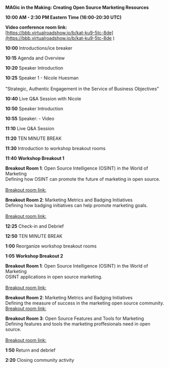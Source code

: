 **MAGic in the Making: Creating Open Source Marketing Resources**

**10:00 AM - 2:30 PM Eastern Time (16:00-20:30 UTC)**

**Video conference room link:**<br>
[https://bbb.virtualroadshow.io/b/kat-ku9-5tc-8de](https://bbb.virtualroadshow.io/b/kat-ku9-5tc-8de ) 


**10:00** Introductions/ice breaker					

**10:15** Agenda and Overview		

**10:20** Speaker Introduction			

**10:25** Speaker 1 - Nicole Huesman <br>	
"Strategic, Authentic Engagement in the Service of Business Objectives" 

**10:40** Live Q&A Session with Nicole

**10:50** Speaker Introduction	

**10:55** Speaker:  - Video	

**11:10** Live Q&A Session 

**11:20** TEN MINUTE BREAK	

**11:30** Introduction to workshop breakout rooms	

**11:40** **Workshop Breakout 1** 

**Breakout Room 1**: Open Source Intelligence (OSINT) in the World of Marketing <br> 
Defining how OSINT can promote the future of marketing in open source.<br>	
[Breakout room link:](https://bbb.virtualroadshow.io/b/kat-5ex-1eu-am1 ) 

**Breakout Room 2**: Marketing Metrics and Badging Initiatives <br>
Defining how badging initiatives can help promote marketing goals.<br>	
[Breakout room link:](https://bbb.virtualroadshow.io/b/kat-9dx-n6m-cwa ) 

**12:25** Check-in and Debrief	

**12:50** TEN MINUTE BREAK	

**1:00** Reorganize workshop breakout rooms

**1:05** **Workshop Breakout 2** 

**Breakout Room 1**: Open Source Intelligence (OSINT) in the World of Marketing <br> 
OSINT applications in open source marketing.<br>	
[Breakout room link:](https://bbb.virtualroadshow.io/b/kat-ukz-vzg-cvj )

**Breakout Room 2**: Marketing Metrics and Badging Initiatives <br>
Defining the measure of success in the marketing open source community.<br>	
[Breakout room link:](https://bbb.virtualroadshow.io/b/kat-ep4-07g-ocz ) 

**Breakout Room 3**: Open Source Features and Tools for Marketing <br>
Defining features and tools the marketing proffesionals need in open source.<br>	
[Breakout room link:](https://bbb.virtualroadshow.io/b/kat-hhe-cvz-ff8)
 
**1:50** Return and debrief		

**2:20** Closing community activity	
